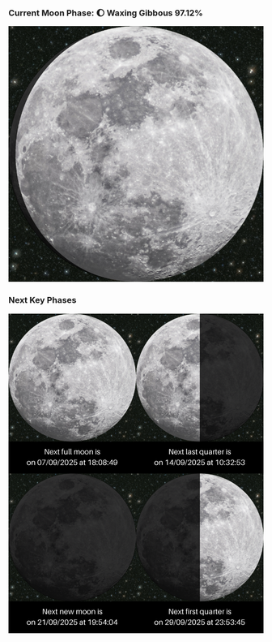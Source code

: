 ### Current Moon Phase: 🌔 Waxing Gibbous 97.12%
![Moon Phase](moonphase.png)
### Next Key Phases
![Gallery](gallery.png)